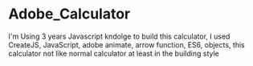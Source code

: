# Adobe_Calculator
I'm Using 3 years Javascript kndolge to build this calculator, I used CreateJS, JavaScript, adobe animate, arrow function, ES6, objects, this calculator not like normal calculator at least in the building style 
